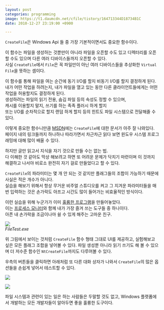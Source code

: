 ```yaml
---
layout: post
categories: programming
image: https://t1.daumcdn.net/cfile/tistory/164713344D18734B1C
date: 2010-12-27 23:19:00 +0900

---
```

`CreateFile`은 Windows Api 들 중 가장 기본적이면서도 중요한 함수이다.  

이 함수는 파일을 생성하는 것뿐만이 아니라 파일을 오픈할 수도 있고 디렉터리를 오픈할 수도 있으며 다른 여러 디바이스들까지 오픈할 수 있다.  
사실 `CreateFile`에서 `File`은 꼭 파일만이 아닌 여러 디바이스들을 추상화한 `Virtual File`을 뜻하는 셈이다.

이 함수를 통해 파일을 여는 순간에 동기 I/O를 할지 비동기 I/O를 할지 결정하게 된다.  
내가 어떤 작업을 하려는지, 내가 파일을 열고 있는 동안 다른 클라이언트들에게는 어떤 작업을 허용할지도 결정하게 된다.  
생성하려는 파일의 읽기 전용, 숨김 파일 등의 속성도 정할 수 있으며,  
캐시를 이용할지 말지, 쓰기를 하는 족족 플러시 하게 할지  
또는 I/O를 순차적으로 할지 랜덤 하게 할지 등의 힌트도 파일 시스템으로 전달해줄 수 있다.

이렇게 중요한 함수니만큼 [MSDN](https://docs.microsoft.com/en-us/windows/win32/api/fileapi/nf-fileapi-createfilew)에는 `CreateFile`에 대한 문서가 아주 잘 나와있다.  
페이지 내의 링크들까지 하나하나 따라가면서 차근차근 읽다 보면 윈도우 시스템 프로그래밍에 대해 많이 배울 수 있다.

하지만 글만 읽고서 지식을 자기 것으로 만들 수는 없는 법.    
다 이해한 것 같아도 막상 해보려고 하면 또 어려운 문제가 닥치기 마련이며 이 것까지 해결하고 나서야 비로소 완전히 자기 걸로 만들었다고 할 수 있다.

`CreateFile`의 파라미터는 몇 개 안 되는 것 같지만 플래그들의 조합이 가능하기 때문에 사실은 적은 개수가 아니다.  
실습을 해보기 위해서 항상 무거운 비주얼 스튜디오를 켜고 그 지겨운 파라미터들을 매번 입력하는 것은 손가락도 아프고 시간도 많이 들어가는 비효율적인 방식이다.

이런 실습을 위해 누군가가 이미 [훌륭한 프로그램](https://github.com/ladislav-zezula/FileTest)을 만들어놓았다.  
이는 [프로세스 모니터](/essay/2011/01/14/프로세스-모니터-사용법.html)와 함께 내가 가장 즐겨 쓰는 도구들 중 하나이다.  
아픈 내 손가락을 조금이나마 쉴 수 있게 해주는 고마운 친구.

![](https://t1.daumcdn.net/cfile/tistory/164713344D18734B1C)  
*FileTest.exe*

위 그림에서 보이는 것처럼 `CreateFile` 함수 형태 그대로 UI를 제공하고, 실험해보고 싶은 모든 플래그 조합을 넣어볼 수 있다.
파일 생성뿐 아니라 읽기 쓰기도 해 볼 수 있으며 더 저수준 함수인 `NtCreateFile`까지도 다루어볼 수 있다.

우측의 버튼들을 클릭하면 아래처럼 또 다른 대화 상자가 나와서 `CreateFile`의 많은 옵션들을 손쉽게 넣어서 테스트할 수 있다.

![](https://t1.daumcdn.net/cfile/tistory/167C8B384D18739426)

![](https://t1.daumcdn.net/cfile/tistory/110DF8374D18739F1A)

파일 시스템과 관련이 있는 일은 하는 사람들은 두말할 것도 없고, Windows 플랫폼에서 개발하는 모든 개발자들이 알아두면 좋을 훌륭한 도구이다.